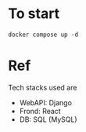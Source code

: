 # To start
```
docker compose up -d
```


# Ref
Tech stacks used are
- WebAPI: Django
- Frond: React
- DB: SQL (MySQL)